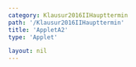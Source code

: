 ```yaml
---
category: Klausur2016IIHaupttermin
path: '/Klausur2016IIHaupttermin'
title: 'AppletA2'
type: 'Applet'

layout: nil
---
```

<script type="text/javascript" src="{{ site.jsxurl }}/jsxgraphcore.js"></script>
<link type="text/css" href="https://cdnjs.cloudflare.com/ajax/libs/jsxgraph/0.99.6/jsxgraph.css"><link rel="stylesheet" type="text/css" href="{{ site.jsxurl }}/jsxgraph.css" />
<div id="JXG2ea9f95a-4caa-4406-9fa9-d205d345121d" class="jxgbox" style="width:500px; height:500px">
<script type="text/javascript">
(function(){

//board
var board = JXG.JSXGraph.initBoard('JXG2ea9f95a-4caa-4406-9fa9-d205d345121d', {
                boundingbox: [-4, 8, 9, -5],
                showFullscreen: true, axis: false
                
            });
      

//graphs
var Gb = board.create('functiongraph', [function(){ return 0;}, 4,12], {visible: false});


//points
var A = board.create('point', [-3, 0], {name: 'A', fixed: true, size:2, label:{fontsize:15, offset:[-15,15]}});
var  L = board.create('point', [0, 0], {name: 'L', fixed: true, size:2, label:{fontsize:15}});
var B = board.create('glider', [6, 0, Gb], {name: 'B', fixed: false, color: 'orange', size:2, label:{fontsize:15}});
var D = board.create('point', [0, function(){
return 4 - (B.X() - 6);
}], {name: 'D', fixed: true, color:'green'});
var C = board.create('point', [4.5, function(){
return 4 - (B.X() - 6);
}], {name: 'C', fixed: true, color:'green', size:2, label:{fontsize:15}});

board.create('line', [A, B], {color:'gray', strokeWidth:0.7});

//segments
var AL = board.create('segment', [A,L], {color:'blue'});
var T = board.create('text', [-1.5, 0 , '3'], {fontsize:18});
var AD = board.create('segment', [A,D], {color:'green'});
var DL = board.create('segment', [D,L], {color:'black'});
var BL = board.create('segment', [B,L], {color:'blue'});
board.create('text', [3, 0 , '6'], {fontsize:18});
var BC = board.create('segment', [B,C], {color:'green'});
var DC = board.create('segment', [D,C], {color:'green'});

board.create('segment', [[6, 0], B], {color:'purple'});

//angles
var DLA = board.create('angle', [D, L, A], {orthotype: 'sectordot', name:' ', radius:1});

//text
var x_T = board.create('text', [1, 5, function(){ return 'x = ' + JXG.toFixed(B.X() - 6, 2) + 'cm' ;}], {fontsize: 18, fontColor:'purple', color:'purple', fontcolor:'purple'});

var area_T = board.create('text', [3.7 , 5, function(){return 'A(' + JXG.toFixed((B.X() - 6), 2) + ') = ' +JXG.toFixed((-0.5 * (B.X() - 6) * (B.X() - 6) - 4.75 * (B.X() - 6) +27), 2) + 'cm^2';}], {fontsize: 18});
var nr_T = board.create('text', [-3, 7, '2016 HT MatII/III A2'], {fontsize: 18});

board.create('text', [2.1, function(){return D.Y();}, '4,5'], {fontsize:18});

})();
  3
  </script>
  </div>
